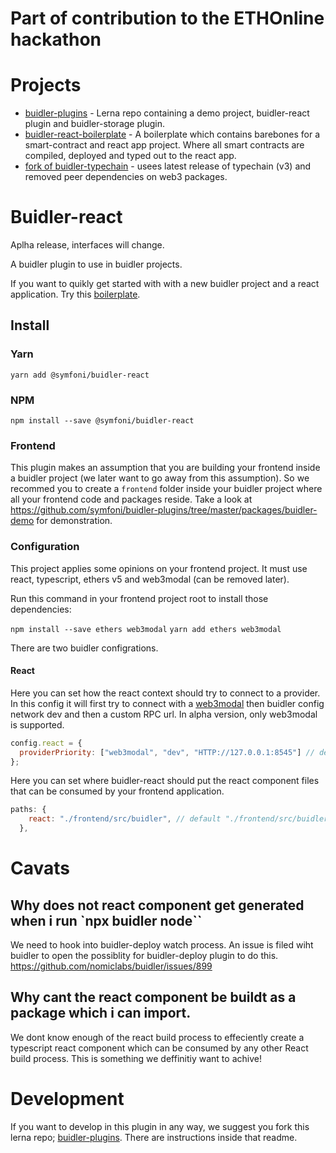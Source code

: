 Part of contribution to the ETHOnline hackathon
=========================================

# Projects

* [buidler-plugins](https://github.com/symfoni/buidler-plugins) - Lerna repo containing a demo project, buidler-react plugin and buidler-storage plugin. 
* [buidler-react-boilerplate](https://github.com/symfoni/buidler-react-boilerplate) - A boilerplate which contains barebones for a smart-contract and react app project. Where all smart contracts are compiled, deployed and typed out to the react app.
* [fork of buidler-typechain](https://github.com/symfoni/buidler-typechain) - usees latest release of typechain (v3) and removed peer dependencies on web3 packages.

# Buidler-react

Aplha release, interfaces will change. 

A buidler plugin to use in buidler projects.

If you want to quikly get started with with a new buidler project and a react application. Try this [boilerplate](https://github.com/symfoni/buidler-react-boilerplate).

## Install

### Yarn

`yarn add @symfoni/buidler-react`

### NPM

`npm install --save @symfoni/buidler-react `

### Frontend

This plugin makes an assumption that you are building your frontend inside a buidler project (we later want to go away from this assumption). So we recommed you to create a `frontend` folder inside your buidler project where all your frontend code and packages reside. Take a look at https://github.com/symfoni/buidler-plugins/tree/master/packages/buidler-demo for demonstration.

### Configuration

This project applies some opinions on your frontend project. It must use react, typescript, ethers v5 and web3modal (can be removed later).

Run this command in your frontend project root to install those dependencies:

`npm install --save ethers web3modal`
`yarn add ethers web3modal`

There are two buidler configrations.

#### React

Here you can set how the react context should try to connect to a provider. In this config it will first try to connect with a [web3modal](https://github.com/Web3Modal/web3modal) then buidler config network dev and then a custom RPC url. In alpha version, only web3modal is supported.

```javascript
config.react = {
  providerPriority: ["web3modal", "dev", "HTTP://127.0.0.1:8545"] // default ["web3modal"]
};
```

Here you can set where buidler-react should put the react component files that can be consumed by your frontend application.

```javascript
paths: {
    react: "./frontend/src/buidler", // default "./frontend/src/buidler"
  },
```

# Cavats

## Why does not react component get generated when i run `npx buidler node``

We need to hook into buidler-deploy watch process. An issue is filed wiht buidler to open the possiblity for buidler-deploy plugin to do this. https://github.com/nomiclabs/buidler/issues/899

## Why cant the react component be buildt as a package which i can import.

We dont know enough of the react build process to effeciently create a typescript react component which can be consumed by any other React build process. This is something we deffinitiy want to achive!

# Development

If you want to develop in this plugin in any way, we suggest you fork this lerna repo; [buidler-plugins](https://github.com/symfoni/buidler-plugins). There are instructions inside that readme.
